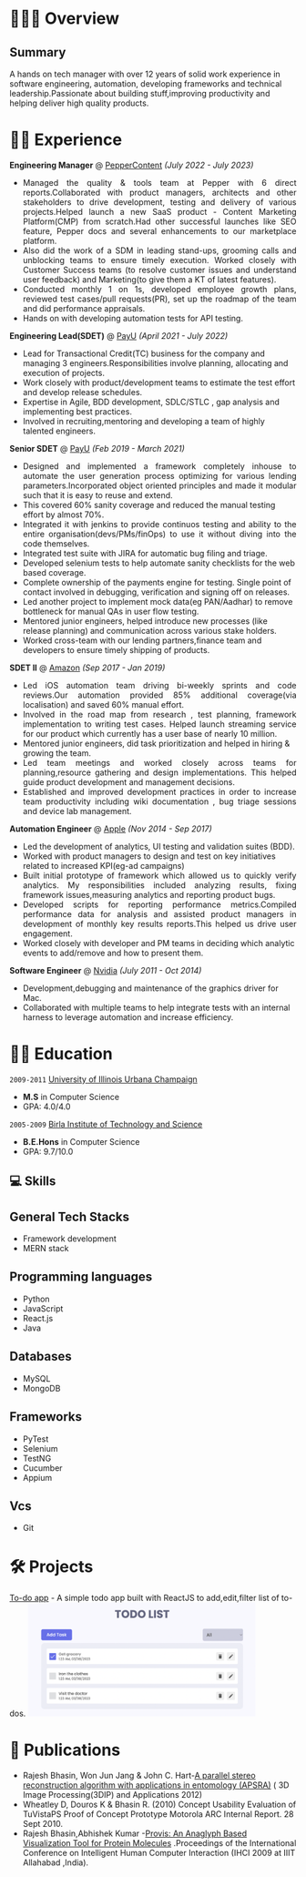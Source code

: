 # 👨🏽‍💼 Overview

## Summary

A hands on tech manager with over 12 years of solid work experience in software engineering, automation, developing frameworks and technical leadership.Passionate about building stuff,improving productivity and helping deliver high quality products.

# 👨‍💻 Experience

**Engineering Manager** @ [PepperContent](https://www.peppercontent.io/) _(July 2022 - July 2023)_

- <div style="text-align: justify;">Managed the quality & tools team at Pepper with 6 direct reports.Collaborated with product managers, architects and other stakeholders to drive development, testing and delivery of various projects.Helped launch a new SaaS product - Content Marketing Platform(CMP) from scratch.Had other successful launches like SEO feature, Pepper docs and several enhancements to our marketplace platform.</div>
- <div style="text-align: justify;">Also did the work of a SDM in leading stand-ups, grooming calls and unblocking teams to ensure timely execution. Worked closely with Customer Success teams (to resolve customer issues and understand user feedback) and Marketing(to give them a KT of latest features).</div>
- <div style="text-align: justify;">Conducted monthly 1 on 1s, developed employee growth plans, reviewed test cases/pull requests(PR), set up the roadmap of the team and did performance appraisals.</div>
- Hands on with developing automation tests for API testing.
  &nbsp;

**Engineering Lead(SDET)** @ [PayU](https://payu.in/) _(April 2021 - July 2022)_

- Lead for Transactional Credit(TC) business for the company and managing 3 engineers.Responsibilities involve planning, allocating and execution of projects.
- Work closely with product/development teams to estimate the test effort and develop release schedules.
- Expertise in Agile, BDD development, SDLC/STLC , gap analysis and implementing best practices.
- Involved in recruiting,mentoring and developing a team of highly talented engineers.
  &nbsp;

**Senior SDET** @ [PayU](https://payu.in/) _(Feb 2019 - March 2021)_

- <div style="text-align: justify;">Designed and implemented a framework completely inhouse to automate the user generation process optimizing for various lending parameters.Incorporated object oriented principles and made it modular such that it is easy to reuse and extend.</div>
- This covered 60% sanity coverage and reduced the manual testing effort by almost 70%.
- <div style="text-align: justify;">Integrated it with jenkins to provide continuos testing and ability to the entire organisation(devs/PMs/finOps) to use it without diving into the code themselves.</div>
- Integrated test suite with JIRA for automatic bug filing and triage.
- Developed selenium tests to help automate sanity checklists for the web based coverage.
- Complete ownership of the payments engine for testing. Single point of contact involved in debugging, verification and signing off on releases.
- Led another project to implement mock data(eg PAN/Aadhar) to remove bottleneck for manual QAs in user flow testing.
- Mentored junior engineers, helped introduce new processes (like release planning) and communication across various stake holders.
- Worked cross-team with our lending partners,finance team and developers to ensure timely shipping of products.

**SDET II** @ [Amazon](https://www.amazon.in/) _(Sep 2017 - Jan 2019)_

- <div style="text-align: justify;">Led iOS automation team driving bi-weekly sprints and code reviews.Our automation provided 85% additional coverage(via localisation) and saved 60% manual effort.</div>
- <div style="text-align: justify;">Involved in the road map from research , test planning, framework implementation to writing test cases. Helped launch streaming service for our product which currently has a user base of nearly 10 million.</div>
- Mentored junior engineers, did task prioritization and helped in hiring & growing the team.
- <div style="text-align: justify;">Led team meetings and worked closely across teams for planning,resource gathering and design implementations. This helped guide product development and management decisions.</div>
- <div style="text-align: justify;">Established and improved development practices in order to increase team productivity including wiki documentation , bug triage sessions and device lab management.</div>

**Automation Engineer** @ [Apple](https://www.apple.com/) _(Nov 2014 - Sep 2017)_

- Led the development of analytics, UI testing and validation suites (BDD).
- Worked with product managers to design and test on key initiatives related to increased KPI(eg-ad campaigns)
- <div style="text-align: justify;">Built initial prototype of framework which allowed us to quickly verify analytics. My responsibilities included analyzing results, fixing framework issues,measuring analytics and reporting product bugs.</div>
- <div style="text-align: justify;">Developed scripts for reporting performance metrics.Compiled performance data for analysis and assisted product managers in development of monthly key results reports.This helped us drive user engagement.</div>
- Worked closely with developer and PM teams in deciding which analytic events to add/remove and how to present them.

**Software Engineer** @ [Nvidia](https://www.nvidia.com/en-us/) _(July 2011 - Oct 2014)_

- Development,debugging and maintenance of the graphics driver for Mac.
- Collaborated with multiple teams to help integrate tests with an internal harness to leverage automation and increase efficiency.

# 👨‍🎓 Education

`2009-2011` [University of Illinois Urbana Champaign](https://illinois.edu/)

- **M.S** in Computer Science
- GPA: 4.0/4.0

`2005-2009` [Birla Institute of Technology and Science](https://www.bits-pilani.ac.in/)

- **B.E.Hons** in Computer Science
- GPA: 9.7/10.0

## 💻 Skills

## General Tech Stacks

- Framework development
- MERN stack

## Programming languages

- Python
- JavaScript
- React.js
- Java

## Databases

- MySQL
- MongoDB

## Frameworks

- PyTest
- Selenium
- TestNG
- Cucumber
- Appium

## Vcs

- Git

# 🛠️ Projects

[To-do app](https://rajeshbhasin-todo.netlify.app/) - A simple todo app built with ReactJS to add,edit,filter list of to-dos.
<img src="../todo.png" width="400" height="200" />

# 📖 Publications

- Rajesh Bhasin, Won Jun Jang & John C. Hart-[A parallel stereo reconstruction algorithm with applications in entomology (APSRA)](https://doi.org/10.1117/12.905545) ( 3D Image Processing(3DIP) and Applications 2012)
- Wheatley D, Douros K & Bhasin R. (2010) Concept Usability Evaluation of TuVistaPS Proof of Concept Prototype Motorola ARC Internal Report. 28 Sept 2010.
- Rajesh Bhasin,Abhishek Kumar -[Provis: An Anaglyph Based Visualization Tool for Protein Molecules](https://link.springer.com/chapter/10.1007/978-81-8489-203-1_13) .Proceedings of the International Conference on Intelligent Human Computer Interaction (IHCI 2009 at IIIT Allahabad ,India).
